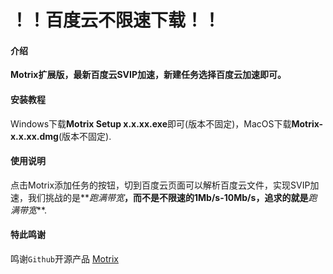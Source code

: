 # ！！百度云不限速下载！！

#### 介绍
**Motrix扩展版，最新百度云SVIP加速，新建任务选择百度云加速即可。**

#### 安装教程

Windows下载**Motrix Setup x.x.xx.exe**即可(版本不固定)，MacOS下载**Motrix-x.x.xx.dmg**(版本不固定).

#### 使用说明

点击Motrix添加任务的按钮，切到百度云页面可以解析百度云文件，实现SVIP加速，我们挑战的是**_跑满带宽_**，而不是不限速的1Mb/s-10Mb/s，追求的就是**_跑满带宽_**.


#### 特此鸣谢

鸣谢`Github`开源产品 [Motrix](https://github.com/agalwood/Motrix)
